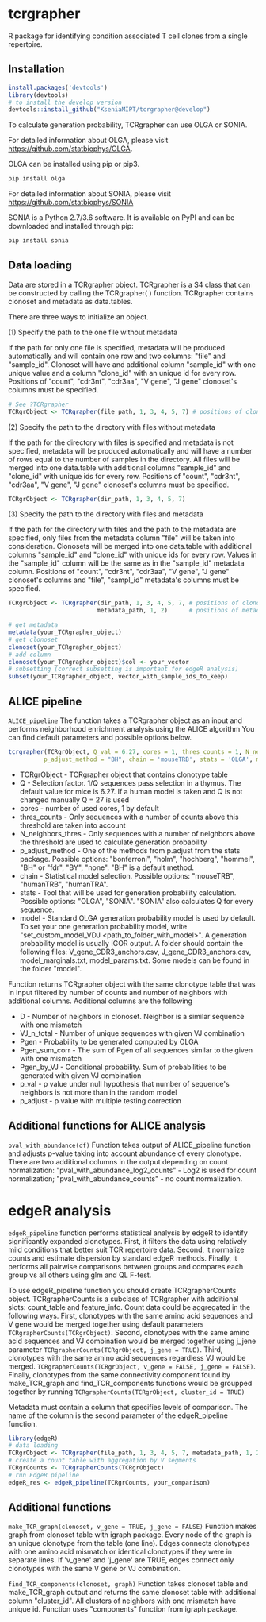 # tcrgrapher

R package for identifying condition associated T cell clones from a single 
repertoire.

## Installation

```R
install.packages('devtools')
library(devtools)
# to install the develop version
devtools::install_github("KseniaMIPT/tcrgrapher@develop")
```

To calculate generation probability, TCRgrapher can use OLGA or SONIA. 

For detailed information about OLGA, please visit
https://github.com/statbiophys/OLGA.

OLGA can be installed using pip or pip3.

```python
pip install olga
```

For detailed information about SONIA, please visit
https://github.com/statbiophys/SONIA

SONIA is a Python 2.7/3.6 software. It is available on PyPI and can be 
downloaded and installed through pip:

```python
pip install sonia
```

## Data loading

Data are stored in a TCRgrapher object. TCRgrapher is a S4 class that can be 
constructed by calling the TCRgrapher( ) function. TCRgrapher contains clonoset 
and metadata as data.tables.

There are three ways to initialize an object.

(1) Specify the path to the one file without metadata

If the path for only one file is specified, metadata will be produced automatically
and will contain one row and two columns: "file" and "sample_id".
Clonoset will have and additional column "sample_id" with one unique value and a
column "clone_id" with an unique id for every row.
Positions of "count", "cdr3nt", "cdr3aa", "V gene", "J gene" clonoset's columns must be specified.

```R
# See ?TCRgrapher
TCRgrObject <- TCRgrapher(file_path, 1, 3, 4, 5, 7) # positions of clonoset's columns
```

(2) Specify the path to the directory with files without metadata

If the path for the directory with files is specified and metadata is not specified,
metadata will be produced automatically and will have a number of rows equal
to the number of samples in the directory. All files will be merged into one
data.table with additional columns "sample_id"  and "clone_id" with
unique ids  for every row. Positions of "count", "cdr3nt", "cdr3aa",
"V gene", "J gene" clonoset's columns must be specified.

```R
TCRgrObject <- TCRgrapher(dir_path, 1, 3, 4, 5, 7)
```

(3) Specify the path to the directory with files and metadata

If the path for the directory with files and the path to the metadata are specified,
only files from the metadata column "file" will be taken into consideration.
Clonosets will be merged into one data.table with additional columns "sample_id" and
"clone_id" with unique ids for every row.
Values in the "sample_id" column will be the same as in the "sample_id"
metadata column. Positions of "count", "cdr3nt", "cdr3aa", "V gene", "J gene" clonoset's
columns and "file", "sampl_id" metadata's columns must be specified.

```R
TCRgrObject <- TCRgrapher(dir_path, 1, 3, 4, 5, 7, # positions of clonoset's columns
                         metadata_path, 1, 2)      # positions of metadtata's columns
```
```R
# get metadata
metadata(your_TCRgrapher_object)
# get clonoset
clonoset(your_TCRgrapher_object)
# add column
clonoset(your_TCRgrapher_object)$col <- your_vector
# subsetting (correct subsetting is important for edgeR analysis)
subset(your_TCRgrapher_object, vector_with_sample_ids_to_keep)
```

## ALICE pipeline

```ALICE_pipeline``` The function takes a TCRgrapher object as an input and performs
neighborhood enrichment analysis using the ALICE algorithm You can find default 
parameters and possible options below.

```R
tcrgrapher(TCRgrObject, Q_val = 6.27, cores = 1, thres_counts = 1, N_neighbors_thres = 1, 
          p_adjust_method = "BH", chain = 'mouseTRB', stats = 'OLGA', model= '-')
```
* TCRgrObject - TCRgrapher object that contains clonotype table
* Q - Selection factor. 1/Q sequences pass selection in a thymus. The 
default value for mice is 6.27. If a human model is taken and Q is not changed 
manually Q = 27 is used
* cores - number of used cores, 1 by default
* thres_counts - Only sequences with a number of counts above this threshold
are taken into account
* N_neighbors_thres - Only sequences with a number of neighbors above the 
threshold are used to calculate generation probability
* p_adjust_method - One of the methods from p.adjust from the stats package. 
Possible options: "bonferroni", "holm", "hochberg", "hommel", "BH" or "fdr",
"BY", "none". "BH" is a default method.
* chain - Statistical model selection. Possible options: "mouseTRB", "humanTRB",
"humanTRA".
* stats - Tool that will be used for generation probability calculation.
Possible options: "OLGA", "SONIA". "SONIA" also calculates Q for every sequence.
* model - Standard OLGA generation probability model is used by default. To set 
your one generation probability model, write "set_custom_model_VDJ 
<path_to_folder_with_model>". A generation probability model is usually IGOR output.
A folder should contain the following files: V_gene_CDR3_anchors.csv,
J_gene_CDR3_anchors.csv, model_marginals.txt, model_params.txt. Some models 
can be found in the folder "model".

Function returns TCRgrapher object with the same clonotype table that was in input
filtered by number of counts and number of neighbors with additional columns. 
Additional columns are the following
* D - Number of neighbors in clonoset. Neighbor is a similar sequence
with one mismatch
* VJ_n_total - Number of unique sequences with given VJ combination
* Pgen - Probability to be generated computed by OLGA
* Pgen_sum_corr - The sum of Pgen of all sequences similar to the given with one 
mismatch
* Pgen_by_VJ - Conditional probability. Sum of probabilities to be generated 
with given VJ combination
* p_val - p value under null hypothesis that number of sequence's
neighbors is not more than in the random model
* p_adjust - p value with multiple testing correction

## Additional functions for ALICE analysis

```pval_with_abundance(df)``` Function takes output of ALICE_pipeline function and 
adjusts p-value taking into account abundance of every clonotype. There are two 
additional columns in the output depending on count normalization: 
"pval_with_abundance_log2_counts" - Log2 is used for count normalization; 
"pval_with_abundance_counts" - no count normalization.

# edgeR analysis

```edgeR_pipeline``` function performs statistical analysis by edgeR to identify significantly
expanded clonotypes. First, it filters the data using relatively mild conditions
that better suit TCR repertoire data. Second, it normalize counts and estimate
dispersion by standard edgeR methods. Finally, it performs all pairwise comparisons
between groups and compares each group vs all others using glm and QL F-test.

To use edgeR_pipeline function you should create TCRgrapherCounts object. TCRgrapherCounts
is a subclass of TCRgrapher with additional slots: count_table and feature_info.
Count data could be aggregated in the following ways. First, clonotypes with the same
amino acid sequences and V gene would be merged together using default parameters 
```TCRgrapherCounts(TCRgrObject)```. Second, clonotypes with the same
amino acid sequences and VJ combination would be merged together using j_jene parameter
```TCRgrapherCounts(TCRgrObject, j_gene = TRUE)```. Third, clonotypes with the same
amino acid sequences regardless VJ would be merged. 
```TCRgrapherCounts(TCRgrObject, v_gene = FALSE, j_gene = FALSE)```.
Finally, clonotypes from the same connectivity component found by make_TCR_graph and
find_TCR_components functions would be groupped together by running 
```TCRgrapherCounts(TCRgrObject, cluster_id = TRUE)```

Metadata must contain a column that specifies levels of comparison. The name of the
column is the second parameter of the edgeR_pipeline function.

```R
library(edgeR)
# data loading
TCRgrObject <- TCRgrapher(file_path, 1, 3, 4, 5, 7, metadata_path, 1, 2)
# create a count table with aggregation by V segments
TCRgrCounts <- TCRgrapherCounts(TCRgrObject)
# run EdgeR pipeline 
edgeR_res <- edgeR_pipeline(TCRgrCounts, your_comparison)
```

## Additional functions

```make_TCR_graph(clonoset, v_gene = TRUE, j_gene = FALSE)``` 
Function makes graph from clonoset table with igraph package.
Every node of the graph is an unique clonotype from the table (one line). Edges
connects clonotypes with one amino acid mismatch or identical clonotypes if they
were in separate lines. If 'v_gene' and 'j_gene' are TRUE, edges connect only 
clonotypes with the same V gene or VJ combination.

```find_TCR_components(clonoset, graph)``` Function takes clonoset table and make_TCR_graph output
and returns the same clonoset table with additional column "cluster_id". All clusters of neighbors
with one mismatch have unique id. Function uses "components" function from igraph package.
